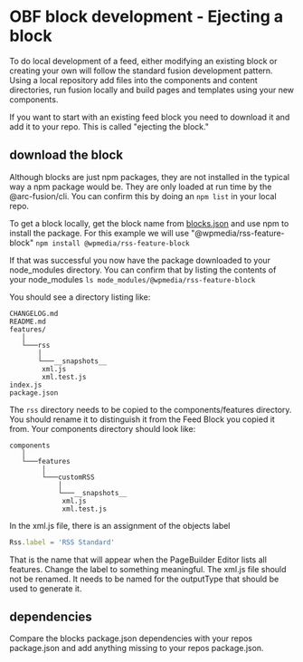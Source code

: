 # OBF block development - Ejecting a block

To do local development of a feed, either modifying an existing block or creating your own will follow the standard fusion development pattern. Using a local repository add files into the components and content directories, run fusion locally and build pages and templates using your new components.

If you want to start with an existing feed block you need to download it and add it to your repo. This is called "ejecting the block."

## download the block

Although blocks are just npm packages, they are not installed in the typical way a npm package would be. They are only loaded at run time by the @arc-fusion/cli. You can confirm this by doing an `npm list` in your local repo.

To get a block locally, get the block name from [blocks.json](./blocks.json.md) and use npm to install the package. For this example we will use "@wpmedia/rss-feature-block"
`npm install @wpmedia/rss-feature-block`

If that was successful you now have the package downloaded to your node_modules directory. You can confirm that by listing the contents of your node_modules
`ls mode_modules/@wpmedia/rss-feature-block`

You should see a directory listing like:

```
CHANGELOG.md
README.md
features/
   │
   └───rss
       │
       └───__snapshots__
        xml.js
        xml.test.js
index.js
package.json
```

The `rss` directory needs to be copied to the components/features directory. You should rename it to distinguish it from the Feed Block you copied it from. Your components directory should look like:

```
components
   │
   └───features
        │
        └───customRSS
            │
            └───__snapshots__
             xml.js
             xml.test.js
```

In the xml.js file, there is an assignment of the objects label

```javascript
Rss.label = 'RSS Standard'
```

That is the name that will appear when the PageBuilder Editor lists all features. Change the label to something meaningful. The xml.js file should not be renamed. It needs to be named for the outputType that should be used to generate it.

## dependencies

Compare the blocks package.json dependencies with your repos package.json and add anything missing to your repos package.json.
